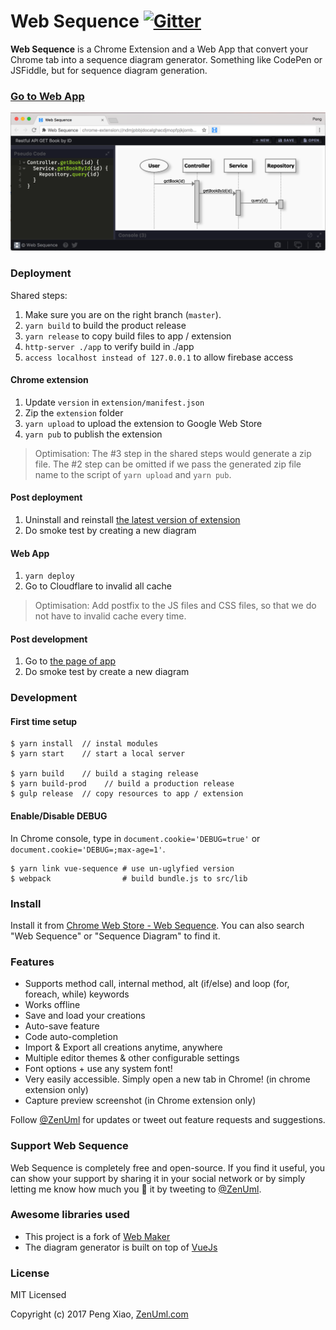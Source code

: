 Web Sequence  [![Gitter](https://badges.gitter.im/zenuml/Lobby.svg)](https://gitter.im/zenuml/Lobby?utm_source=badge&utm_medium=badge&utm_campaign=pr-badge)
======

**Web Sequence** is a Chrome Extension and a Web App that convert your Chrome tab into a sequence diagram generator. Something like CodePen or JSFiddle, but for sequence diagram generation.

### [Go to Web App](https://app.zenuml.com)

![Screenshot](/screenshots/ss1.png)

### Deployment

Shared steps:
1. Make sure you are on the right branch (`master`).
1. `yarn build` to build the product release
1. `yarn release` to copy build files to app / extension
1. `http-server ./app` to verify build in ./app
1. `access localhost instead of 127.0.0.1` to allow firebase access

#### Chrome extension
1. Update `version` in `extension/manifest.json`
1. Zip the `extension` folder
1. `yarn upload` to upload the extension to Google Web Store
1. `yarn pub` to publish the extension

> Optimisation: The #3 step in the shared steps would generate a zip file. The #2 step can be omitted if 
we pass the generated zip file name to the script of `yarn upload` and `yarn pub`.

#### Post deployment

1. Uninstall and reinstall [the latest version of extension](https://chrome.google.com/webstore/detail/web-sequence/kcpganeflmhffnlofpdmcjklmdpbbmef)
1. Do smoke test by creating a new diagram

#### Web App
1. `yarn deploy`
1. Go to Cloudflare to invalid all cache

> Optimisation: Add postfix to the JS files and CSS files, so that we do not have to invalid cache every time.

#### Post development

1. Go to [the page of app](https://app.zenuml.com)
2. Do smoke test by create a new diagram

### Development

#### First time setup

````
$ yarn install  // instal modules
$ yarn start    // start a local server

$ yarn build    // build a staging release
$ yarn build-prod    // build a production release
$ gulp release  // copy resources to app / extension
````

#### Enable/Disable DEBUG

In Chrome console, type in `document.cookie='DEBUG=true'` or `document.cookie='DEBUG=;max-age=1'`.

````
$ yarn link vue-sequence # use un-uglyfied version
$ webpack                # build bundle.js to src/lib
````

### Install
Install it from [Chrome Web Store - Web Sequence](https://chrome.google.com/webstore/detail/web-sequence/kcpganeflmhffnlofpdmcjklmdpbbmef). You can also search "Web Sequence" or "Sequence Diagram" to find it.

### Features

* Supports method call, internal method, alt (if/else) and loop (for, foreach, while) keywords
* Works offline
* Save and load your creations
* Auto-save feature
* Code auto-completion
* Import & Export all creations anytime, anywhere
* Multiple editor themes & other configurable settings
* Font options + use any system font!
* Very easily accessible. Simply open a new tab in Chrome! (in chrome extension only)
* Capture preview screenshot (in Chrome extension only)

Follow [@ZenUml](https://twitter.com/intent/follow?screen_name=ZenUml) for updates or tweet out feature requests and suggestions.

### Support Web Sequence

Web Sequence is completely free and open-source. If you find it useful, you can show your support by sharing it in your social network or by simply letting me know how much you 💖 it by tweeting to [@ZenUml](https://twitter.com/ZenUml).

### Awesome libraries used

* This project is a fork of [Web Maker](https://github.com/chinchang/web-maker)
* The diagram generator is built on top of [VueJs](https://vuejs.org/)

### License

MIT Licensed

Copyright (c) 2017 Peng Xiao, [ZenUml.com](http://ZenUml.com)
